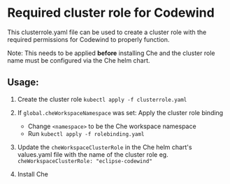 # Required cluster role for Codewind 

This clusterrole.yaml file can be used to create a cluster role with the required permissions for Codewind to properly function.

Note: This needs to be applied <b>before</b> installing Che and the cluster role name must be configured via the Che helm chart.

## Usage:

1. Create the cluster role
`kubectl apply -f clusterrole.yaml`

2. If `global.cheWorkspaceNamespace` was set: Apply the cluster role binding
     - Change `<namespace>` to be the Che workspace namespace
     - Run `kubectl apply -f rolebinding.yaml`
2. Update the `cheWorkspaceClusterRole` in the Che helm chart's values.yaml file with the name of the cluster role
eg. `cheWorkspaceClusterRole: "eclipse-codewind"`

3. Install Che
